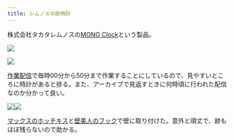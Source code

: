 ```yaml
---
title: レムノスの掛時計
---
```

株式会社タカタレムノスの[MONO Clock](https://www.amazon.co.jp/dp/B004UIT8BK)という製品。

![](https://lh5.googleusercontent.com/Yqi7MtALuiho6oEX-ahv-9Lgv6so-KhEcWE5Mu9lbeEm7Sm0zlVZwH7oHALTlAnLHhqW1mICo0oixijXW_hV0bw3pJ0HOgegq0hVkDHIZsTKoINqbYHgCMpIuyQtnpOEEvAqMngQOhXbGfBCPVkSRfLmlKoIXRhL9KtbJg6sLyWlqT6_6vB63rceaMaf)

![](https://lh3.googleusercontent.com/cz6WgialWXBVCCRRPoz-kCojDB1_j6JPaU3OeMX96svfcT13adYfd60iiKODxYlwjIJMQf7P-Dhyprljm_HepUfv0ygu53Gp11PLipf-yX_BHfLeIUnCVir2dX66Pl_rEVrwGe7sGly_gEUcZuwVF71JcOIAiJzp611NXYWekpLeRnl3FeFWctrK2qR7)

[作業配信](https://www.youtube.com/channel/UC5s-KpSDGzxWPWNv94PnJHw)で毎時00分から50分まで作業することにしているので、見やすいところに時計があると捗る。また、アーカイブで見返すときに何時頃に行われた配信なのか分かって良い。

![](https://lh3.googleusercontent.com/0wVZE3Z-LDwsQjiDDQRWheZ9UOIge3VicCJbBZgY-sePQ2RYQaaW76wCkVT0abuTDUwLJ4V9uR8vFx_aKlJ4r6kbXCoqN8seT3s9aF7kZLoMmjHeGEub-dJrcEfHNSuylDFekcpZ4U3ORp6IdiHYvEbM2qAbWURaFDHQNHNdBIzVkXMHQAViaqTLav04)![](https://lh3.googleusercontent.com/7S9ThoWXyVRiME6A35MDgucuGEPGhesFY2n2w2qVlPrB7yEtVMpajxuh-8cSIn6D1lR0i-oJQJ6Jpu89mOLRJr49ELTKpH4Je1KyhkYl6hL3m_fZd3UGf31avNrATQmf3rCKGyNDPhIwH0CLTiPdWqDFCkf7Cq4TA8VCEXD6AhV7aZJRmQMlkCHbHpOU)

[マックスのホッチキス](https://www.amazon.co.jp/dp/B000O9WRWG)と[壁美人のフック](https://www.amazon.co.jp/dp/B00CU78TDG)で壁に取り付けた。意外と頑丈で、跡もほぼ残らないので助かる。

